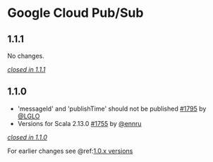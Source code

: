 # Google Cloud Pub/Sub

## 1.1.1

No changes.

[*closed in 1.1.1*](https://github.com/akka/alpakka/issues?q=is%3Aclosed+milestone%3A1.1.1+label%3Ap%3Agoogle-cloud-pub-sub)

## 1.1.0

- 'messageId' and 'publishTime' should not be published [#1795](https://github.com/akka/alpakka/pull/1795) by [@LGLO](https://github.com/LGLO)
- Versions for Scala 2.13.0 [#1755](https://github.com/akka/alpakka/issues/1755) by [@ennru](https://github.com/ennru)

[*closed in 1.1.0*](https://github.com/akka/alpakka/issues?q=is%3Aclosed+milestone%3A1.1.0+label%3Ap%3Agoogle-cloud-pub-sub)

For earlier changes see @ref:[1.0.x versions](../1.0.x/google-cloud-pub-sub.md)
